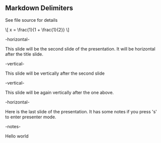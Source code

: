 
## Markdown Delimiters

See file source for details

\\[
x = \frac{1}{1 + \frac{1}{2}}
\\]

-horizontal-

This slide will be the second slide of the presentation. It will be horizontal after the title slide.

-vertical-

This slide will be vertically after the second slide

-vertical-

This slide will be again vertically after the one above.

-horizontal-

Here is the last slide of the presentation. It has some notes if you press 's' to enter presenter mode.

-notes-

Hello world